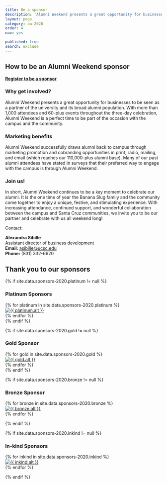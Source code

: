 ```yaml
---
title: Be a sponsor
description: 'Alumni Weekend presents a great opportunity for businesses to be seen as a partner of the university and its broad alumni population.'
layout: page
category: aw-2020
order: 4
nav: yes

published: true
search: exclude
---
```


## How to be an Alumni Weekend sponsor

**[Register to be a sponsor](https://secure.ucsc.edu/s/1069/bp18/interior.aspx?sid=1069&gid=1001&pgid=3959&cid=7946)**


### Why get involved?

Alumni Weekend presents a great opportunity for businesses to be seen as a partner of the university and its broad alumni population. With more than 1,000 attendees and 60-plus events throughout the three-day celebration, Alumni Weekend is a perfect time to be part of the occasion with the campus and the community. 

### Marketing benefits

Alumni Weekend successfully draws alumni back to campus through marketing promotion and cobranding opportunities in print, radio, mailing, and email (which reaches our 110,000-plus alumni base). Many of our past alumni attendees have stated in surveys that their preferred way to engage with the campus is through Alumni Weekend. 

### Join us!

In short, Alumni Weekend continues to be a key moment to celebrate our alumni. It is the one time of year the Banana Slug family and the community come together to enjoy a unique, festive, and stimulating experience. With increasing attendance, continued support, and wonderful collaboration between the campus and Santa Cruz communities, we invite you to be our partner and celebrate with us all weekend long!


Contact:

**Alexandra Sibille**<br/>
Assistant director of business development<br/>
**Email:** [asibille@ucsc.edu](mailto:asibille@ucsc.edu)<br/>
**Phone:** (831) 332-6620<br/>

<section class="heading">
  <h2 class="underline">Thank you to our sponsors</h2>
</section>

{% if site.data.sponsors-2020.platinum != null %}
<section class="heading">
    <h3>Platinum Sponsors</h3>
</section>
<div class="grid-container large mt-25">
  <div class="grid-x grid-margin-x align-center">
    {% for platinum in site.data.sponsors-2020.platinum %}
      <div class="cell large-6">
        <div class="closing-blocks">
          <a href="{{ platinum.url }}">
            <div class="image">
              <img src="{{ platinum.img }}" alt="{{ platinum.alt }}">
            </div>
          </a>
        </div>
      </div>
    {% endfor %}
  </div>
</div>
{% endif %}


{% if site.data.sponsors-2020.gold != null %}
<section class="heading">
    <h3>Gold Sponsor</h3>
</section>

<div class="grid-container large mt-25">
  <div class="grid-x grid-margin-x align-center">
    {% for gold in site.data.sponsors-2020.gold %}
      <div class="cell large-5">
        <div class="closing-blocks">
          <a href="{{ gold.url }}">
            <div class="image">
              <img src="{{ gold.img }}" alt="{{ gold.alt }}">
            </div>
          </a>
        </div>
      </div>
    {% endfor %}
  </div>
</div>
{% endif %}

{% if site.data.sponsors-2020.bronze != null %}
<section class="heading">
    <h3>Bronze Sponsor</h3>
</section>

<div class="grid-container large mt-25">
  <div class="grid-x grid-margin-x align-center">
   {% for bronze in site.data.sponsors-2020.bronze %}
      <div class="cell large-4">
        <div class="closing-blocks">
          <a href="{{ bronze.url }}">
            <div class="image">
              <img src="{{ bronze.img }}" alt="{{ bronze.alt }}">
            </div>
          </a>
        </div>
      </div>
    {% endfor %}
  </div>
</div>
<p></p>
{% endif %}


{% if site.data.sponsors-2020.inkind != null %}
<section class="heading">
    <h3>In-kind Sponsors</h3>
</section>

<div class="grid-container large mt-25">
  <div class="grid-x grid-margin-x align-center">
    {% for inkind in site.data.sponsors-2020.inkind %}
      <div class="cell small-6 large-3 xlarge-2">
        <div class="closing-blocks">
          <a href="{{ inkind.url }}">
            <div class="image">
              <img src="{{ inkind.img }}" alt="{{ inkind.alt }}">
            </div>
          </a>
        </div>
      </div>
    {% endfor %}
  </div>
</div>
<p></p>
{% endif %}
